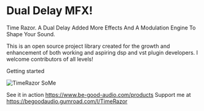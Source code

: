 # Dual Delay MFX!

Time Razor. A Dual Delay Added More Effects And A Modulation Engine To Shape Your Sound.

This is an open source project library created for the growth and enhancement of both working and aspiring dsp and vst plugin developers. I welcome contributors of all levels!


Getting started

![TimeRazor SoMe](https://github.com/kauffmann/Dual-Delay-MFX/assets/960864/aedef7e8-fe8a-45a2-a633-79ec99c7cbdd)


See it in action https://www.be-good-audio.com/products
Support me at https://begoodaudio.gumroad.com/l/TimeRazor
